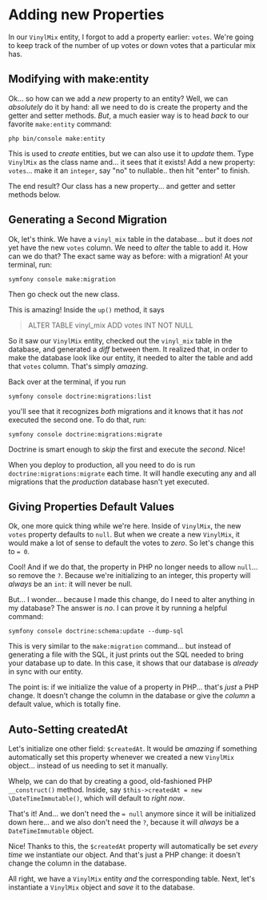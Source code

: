 # Adding new Properties

In our `VinylMix` entity, I forgot to add a property earlier: `votes`. We're going
to keep track of the number of up votes or down votes that a particular mix has.

## Modifying with make:entity

Ok... so how can we add a *new* property to an entity? Well, we can *absolutely*
do it by hand: all we need to do is create the property and the getter and setter
methods. *But*, a much easier way is to head *back* to our favorite `make:entity`
command:

```terminal-silent
php bin/console make:entity
```

This is used to *create* entities, but we can also use it to *update* them.
Type `VinylMix` as the class name and... it sees that it exists! Add
a new property: `votes`... make it an `integer`, say "no" to nullable..
then hit "enter" to finish.

The end result? Our class has a new property... and getter and setter methods below.

## Generating a Second Migration

Ok, let's think. We have a `vinyl_mix` table in the database... but it does *not*
yet have the new `votes` column. We need to *alter* the table to add it. How can
we do that? The exact same way as before: with a migration! At your terminal, run:

```terminal
symfony console make:migration
```

Then go check out the new class.

This is amazing! Inside the `up()` method, it says

> ALTER TABLE vinyl_mix ADD votes INT NOT NULL

So it saw our `VinylMix` entity, checked out the `vinyl_mix` table in the database,
and generated a *diff* between them. It realized that, in order to make the database
look like our entity, it needed to alter the table and add that `votes` column.
That's simply *amazing*.

Back over at the terminal, if you run

```terminal
symfony console doctrine:migrations:list
```

you'll see that it recognizes *both* migrations and it knows that it has *not*
executed the second one. To do that, run:

```terminal
symfony console doctrine:migrations:migrate
```

Doctrine is smart enough to *skip* the first and execute the *second*. Nice!

When you deploy to production, all you need to do is run `doctrine:migrations:migrate`
each time. It will handle executing any and all migrations that the *production*
database hasn't yet executed.

## Giving Properties Default Values

Ok, one more quick thing while we're here. Inside of `VinylMix`, the new `votes`
property defaults to `null`. But when we create a new `VinylMix`, it would make
a lot of sense to default the votes to *zero*. So let's change this to `= 0`.

Cool! And if we do that, the property in PHP no longer needs to allow `null`...
so remove the `?`. Because we're initializing to an integer, this property will
*always* be an `int`: it will never be null.

But... I wonder... because I made this change, do I need to alter anything in my
database? The answer is *no*. I can prove it by running a helpful command:

```terminal
symfony console doctrine:schema:update --dump-sql
```

This is very similar to the `make:migration` command... but instead of generating
a file with the SQL, it just prints out the SQL needed to bring your database up
to date. In this case, it shows that our database is *already* in sync with our
entity.

The point is: if we initialize the value of a property in PHP... that's *just* a
PHP change. It doesn't change the column in the database or give the *column*
a default value, which is totally fine.

## Auto-Setting createdAt

Let's initialize one other field: `$createdAt`. It would be *amazing* if something
automatically set this property whenever we created a new `VinylMix` object... instead
of us needing to set it manually.

Whelp, we can do that by creating a good, old-fashioned PHP `__construct()` method.
Inside, say `$this->createdAt = new \DateTimeImmutable()`, which will default to
*right now*.

That's it! And... we don't need the `= null` anymore since it will be initialized
down here... and we also don't need the `?`, because it will *always* be a
`DateTimeImmutable` object.

Nice! Thanks to this, the `$createdAt` property will automatically be set
*every time* we instantiate our object. And that's just a PHP change: it doesn't
change the column in the database.

All right, we have a `VinylMix` entity *and* the corresponding table. Next, let's
instantiate a `VinylMix` object and *save* it to the database.
